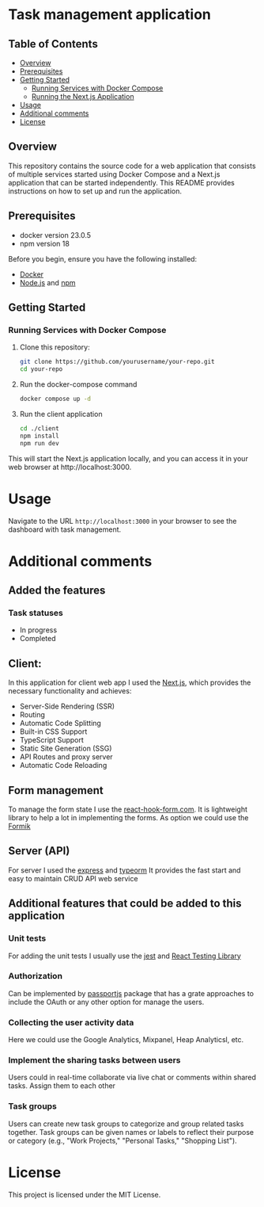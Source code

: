 # Task management application

## Table of Contents
- [Overview](#overview)
- [Prerequisites](#prerequisites)
- [Getting Started](#getting-started)
  - [Running Services with Docker Compose](#running-services-with-docker-compose)
  - [Running the Next.js Application](#running-the-nextjs-application)
- [Usage](#usage)
- [Additional comments](#additional-comments)
- [License](#license)

## Overview

This repository contains the source code for a web application that consists of multiple services started using Docker Compose and a Next.js application that can be started independently. This README provides instructions on how to set up and run the application.

## Prerequisites
  - docker version 23.0.5
  - npm version 18

Before you begin, ensure you have the following installed:

- [Docker](https://www.docker.com/get-started)
- [Node.js](https://nodejs.org/) and [npm](https://www.npmjs.com/)

## Getting Started

### Running Services with Docker Compose

1. Clone this repository:

   ```bash
   git clone https://github.com/yourusername/your-repo.git
   cd your-repo
   ```

2. Run the docker-compose command


   ```bash
   docker compose up -d
   ```

3. Run the client application

   ```bash
   cd ./client
   npm install
   npm run dev
   ```

This will start the Next.js application locally, and you can access it in your web browser at http://localhost:3000.

# Usage

Navigate to the URL `http://localhost:3000` in your browser to see the dashboard with task management.

# Additional comments


## Added the features

### Task statuses

- In progress
- Completed

## Client:

In this application for client web app I used the [Next.js](https://nextjs.org/), which provides the necessary functionality and achieves:

- Server-Side Rendering (SSR)
- Routing
- Automatic Code Splitting
- Built-in CSS Support
- TypeScript Support
- Static Site Generation (SSG)
- API Routes and proxy server
- Automatic Code Reloading

## Form management

To manage the form state I use the [react-hook-form.com](https://react-hook-form.com). It is lightweight library to help a lot in implementing the forms.
As option we could use the [Formik](https://formik.org)

## Server (API)

For server I used the [express](https://expressjs.com/) and [typeorm](https://typeorm.io/)
It provides the fast start and easy to maintain CRUD API web service

## Additional features that could be added to this application

### Unit tests

For adding the unit tests I usually use the [jest](https://jestjs.io) and  [React Testing Library](https://testing-library.com/docs/react-testing-library/intro/)

### Authorization

Can be implemented by [passportjs](https://www.passportjs.org/) package that has a grate approaches to include the OAuth or any other option for manage the users.

### Collecting the user activity data

Here we could use the Google Analytics, Mixpanel, Heap Analyticsl, etc.

### Implement the sharing tasks between users

Users could in real-time collaborate via live chat or comments within shared tasks. Assign them to each other

### Task groups

Users can create new task groups to categorize and group related tasks together. Task groups can be given names or labels to reflect their purpose or category (e.g., "Work Projects," "Personal Tasks," "Shopping List").

# License
This project is licensed under the MIT License.
